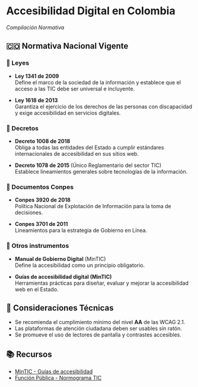 # Accesibilidad Digital en Colombia  
*Compilación Normativa*

## 🇨🇴 Normativa Nacional Vigente

### 📘 Leyes

- **Ley 1341 de 2009**  
  Define el marco de la sociedad de la información y establece que el acceso a las TIC debe ser universal e incluyente.

- **Ley 1618 de 2013**  
  Garantiza el ejercicio de los derechos de las personas con discapacidad y exige accesibilidad en servicios digitales.

### 📕 Decretos

- **Decreto 1008 de 2018**  
  Obliga a todas las entidades del Estado a cumplir estándares internacionales de accesibilidad en sus sitios web.

- **Decreto 1078 de 2015** (Único Reglamentario del sector TIC)  
  Establece lineamientos generales sobre tecnologías de la información.

### 📗 Documentos Conpes

- **Conpes 3920 de 2018**  
  Política Nacional de Explotación de Información para la toma de decisiones.

- **Conpes 3701 de 2011**  
  Lineamientos para la estrategia de Gobierno en Línea.

### 📄 Otros instrumentos

- **Manual de Gobierno Digital** (MinTIC)  
  Define la accesibilidad como un principio obligatorio.

- **Guías de accesibilidad digital (MinTIC)**  
  Herramientas prácticas para diseñar, evaluar y mejorar la accesibilidad web en el Estado.

## 📌 Consideraciones Técnicas

- Se recomienda el cumplimiento mínimo del nivel **AA** de las WCAG 2.1.
- Las plataformas de atención ciudadana deben ser usables sin ratón.
- Se promueve el uso de lectores de pantalla y contrastes accesibles.

## 📚 Recursos

- [MinTIC - Guías de accesibilidad](https://www.mintic.gov.co/)
- [Función Pública - Normograma TIC](https://www.funcionpublica.gov.co/)
